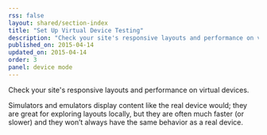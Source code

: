 ```yaml
---
rss: false
layout: shared/section-index
title: "Set Up Virtual Device Testing"
description: "Check your site's responsive layouts and performance on virtual devices."
published_on: 2015-04-14
updated_on: 2015-04-14
order: 3
panel: device mode
---
```


<p class="intro">
  Check your site's responsive layouts and performance on virtual devices.
</p>

Simulators and emulators display content like the real device would; they are great for
exploring layouts locally, but they are often much faster (or slower) and they won’t
always have the same behavior as a real device.
